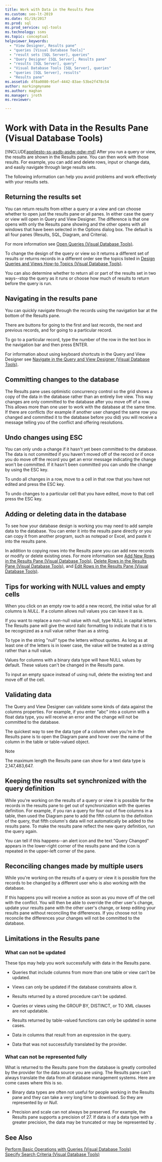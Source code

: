 ```yaml
---
title: Work with Data in the Results Pane
ms.custom: seo-lt-2019
ms.date: 01/19/2017
ms.prod: sql
ms.prod_service: sql-tools
ms.technology: ssms
ms.topic: conceptual
helpviewer_keywords: 
  - "View Designer, Results pane"
  - "queries [Visual Database Tools]"
  - "result sets [SQL Server], queries"
  - "Query Designer [SQL Server], Results pane"
  - "results [SQL Server], query"
  - "Visual Database Tools [SQL Server], queries"
  - "queries [SQL Server], results"
  - "Results pane"
ms.assetid: 4f8a0080-91ef-4442-83ae-53be2f478c54
author: markingmyname
ms.author: maghan
ms.manager: jroth
ms.reviewer: 

---
```

# Work with Data in the Results Pane (Visual Database Tools)
[!INCLUDE[appliesto-ss-asdb-asdw-pdw-md](../../includes/appliesto-ss-asdb-asdw-pdw-md.md)]
After you run a query or view, the results are shown in the Results pane. You can then work with those results. For example, you can add and delete rows, input or change data, and easily navigate through large results sets.  
  
The following information can help you avoid problems and work effectively with your results sets.  
  
## Returning the results set  
You can return results from either a query or a view and can choose whether to open just the results pane or all panes. In either case the query or view will open in Query and View Designer. The difference is that one opens with only the Results pane showing and the other opens with all windows that have been selected in the Options dialog box. The default is all four panes (Results, SQL, Diagram, and Criteria).  
  
For more information see [Open Queries &#40;Visual Database Tools&#41;](../../ssms/visual-db-tools/open-queries-visual-database-tools.md).  
  
To change the design of the query or view so it returns a different set of results or returns records in a different order see the topics listed in [Design Queries and Views How-to Topics &#40;Visual Database Tools&#41;](../../ssms/visual-db-tools/design-queries-and-views-how-to-topics-visual-database-tools.md).  
  
You can also determine whether to return all or part of the results set in two ways--stop the query as it runs or choose how much of results to return before the query is run.  
  
## Navigating in the results pane  
You can quickly navigate through the records using the navigation bar at the bottom of the Results pane.  
  
There are buttons for going to the first and last records, the next and previous records, and for going to a particular record.  
  
To go to a particular record, type the number of the row in the text box in the navigation bar and then press ENTER.  
  
For information about using keyboard shortcuts in the Query and View Designer see [Navigate in the Query and View Designer &#40;Visual Database Tools&#41;](../../ssms/visual-db-tools/navigate-in-the-query-and-view-designer-visual-database-tools.md).  
  
## Committing changes to the database  
The Results pane uses optimistic concurrency control so the grid shows a copy of the data in the database rather than an entirely live view. This way changes are only committed to the database after you move off of a row. This allows more than one user to work with the database at the same time. If there are conflicts (for example if another user changed the same row you changed and committed it to the database before you did) you will receive a message telling you of the conflict and offering resolutions.  
  
## Undo changes using ESC  
You can only undo a change if it hasn't yet been committed to the database. The data is not committed if you haven't moved off of the record or if once you do move off the record you get an error message indicating the change won't be committed. If it hasn't been committed you can undo the change by using the ESC key.  
  
To undo all changes in a row, move to a cell in that row that you have not edited and press the ESC key.  
  
To undo changes to a particular cell that you have edited, move to that cell press the ESC key.  
  
## Adding or deleting data in the database  
To see how your database design is working you may need to add sample data to the database. You can enter it into the results pane directly or you can copy it from another program, such as notepad or Excel, and paste it into the results pane.  
  
In addition to copying rows into the Results pane you can add new records or modify or delete existing ones. For more information see [Add New Rows in the Results Pane &#40;Visual Database Tools&#41;](../../ssms/visual-db-tools/add-new-rows-in-the-results-pane-visual-database-tools.md), [Delete Rows in the Results Pane &#40;Visual Database Tools&#41;](../../ssms/visual-db-tools/delete-rows-in-the-results-pane-visual-database-tools.md), and [Edit Rows in the Results Pane &#40;Visual Database Tools&#41;](../../ssms/visual-db-tools/edit-rows-in-the-results-pane-visual-database-tools.md).  
  
## Tips for working with NULL values and empty cells  
When you click on an empty row to add a new record, the initial value for all columns is *NULL*. If a column allows null values you can leave it as is.  
  
If you want to replace a non-null value with null, type NULL in capital letters. The Results pane will give the word italic formatting to indicate that it is to be recognized as a null value rather than as a string.  
  
To type in the string "null" type the letters without quotes. As long as at least one of the letters is in lower case, the value will be treated as a string rather than a null value.  
  
Values for columns with a binary data type will have NULL values by default. These values can't be changed in the Results pane.  
  
To input an empty space instead of using null, delete the existing text and move off of the cell.  
  
## Validating data  
The Query and View Designer can validate some kinds of data against the columns properties. For example, if you enter "abc" into a column with a float data type, you will receive an error and the change will not be committed to the database.  
  
The quickest way to see the data type of a column when you're in the Results pane is to open the Diagram pane and hover over the name of the column in the table or table-valued object.  
  
> [!NOTE]  
> The maximum length the Results pane can show for a text data type is 2,147,483,647.  
  
## Keeping the results set synchronized with the query definition  
While you're working on the results of a query or view it is possible for the records in the results pane to get out of synchronization with the queries definition. For example, if you ran a query for four out of five columns in a table, then used the Diagram pane to add the fifth column to the definition of the query, that fifth column's data will not automatically be added to the results pane. To make the results pane reflect the new query definition, run the query again.  
  
You can tell if this happens--an alert icon and the text "Query Changed" appears in the lower-right corner of the results pane and the icon is repeated in the upper-left corner of the pane.  
  
## Reconciling changes made by multiple users  
While you're working on the results of a query or view it is possible fore the records to be changed by a different user who is also working with the database.  
  
If this happens you will receive a notice as soon as you move off of the cell with the conflict. You will then be able to override the other user's change, update your results pane with the other user's change, or keep editing your results pane without reconciling the differences. If you choose not to reconcile the differences your changes will not be committed to the database.  
  
## Limitations in the Results pane  
  
### What can not be updated  
These tips may help you work successfully with data in the Results pane.  
  
-   Queries that include columns from more than one table or view can't be updated.  
  
-   Views can only be updated if the database constraints allow it.  
  
-   Results returned by a stored procedure can't be updated.  
  
-   Queries or views using the GROUP BY, DISTINCT, or TO XML clauses are not updatable.  
  
-   Results returned by table-valued functions can only be updated in some cases.  
  
-   Data in columns that result from an expression in the query.  
  
-   Data that was not successfully translated by the provider.  
  
### What can not be represented fully  
What is returned to the Results pane from the database is greatly controlled by the provider for the data source you are using. The Results pane can't always translate the data from all database management systems. Here are come cases where this is so.  
  
-   Binary data types are often not useful for people working in the Results pane and they can take a very long time to download. So they are represented by *<Binary data>* or *Null*.  
  
-   Precision and scale can not always be preserved. For example, the Results pane supports a precision of 27. If data is of a data type with a greater precision, the data may be truncated or may be represented by *<Unable to read data>*.  
  
## See Also  
[Perform Basic Operations with Queries &#40;Visual Database Tools&#41;](../../ssms/visual-db-tools/perform-basic-operations-with-queries-visual-database-tools.md)  
[Specify Search Criteria &#40;Visual Database Tools&#41;](../../ssms/visual-db-tools/specify-search-criteria-visual-database-tools.md)  
  
